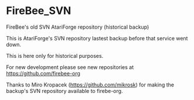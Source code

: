 # FireBee_SVN
FireBee's old SVN AtariForge repository (historical backup)

This is AtariForge's SVN repository lastest backup before that service went down.

This is here only for historical purposes.

For new development please see new repositories at https://github.com/firebee-org

Thanks to Miro Kropacek (https://github.com/mikrosk) for making the backup's SVN repository available to firebe-org.

